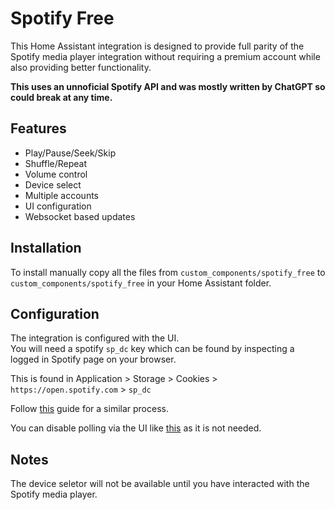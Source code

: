 # Spotify Free

This Home Assistant integration is designed to provide full parity of the Spotify media player integration without requiring a premium account while also providing better functionality.  

**This uses an unnoficial Spotify API and was mostly written by ChatGPT so could break at any time.**

## Features

* Play/Pause/Seek/Skip
* Shuffle/Repeat
* Volume control
* Device select
* Multiple accounts
* UI configuration
* Websocket based updates

## Installation
<!---This component is easiest installed using [HACS](https://github.com/custom-components/hacs). -->

To install manually copy all the files from ```custom_components/spotify_free``` to ```custom_components/spotify_free``` in your Home Assistant folder.

## Configuration

The integration is configured with the UI.  
You will need  a spotify ```sp_dc``` key which can be found by inspecting a logged in Spotify page on your browser.  

This is found in Application > Storage > Cookies > ```https://open.spotify.com``` > ```sp_dc```

Follow [this](https://github.com/fondberg/spotcast/tree/master?tab=readme-ov-file#obtaining-sp_dc-and-sp_key-cookies) guide for a similar process.  

You can disable polling via the UI like [this](https://github.com/home-assistant/home-assistant.io/issues/26198#issuecomment-1425561473) as it is not needed.  

## Notes
The device seletor will not be available until you have interacted with the Spotify media player.
